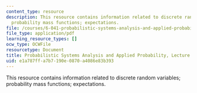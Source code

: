 ```yaml
---
content_type: resource
description: This resource contains information related to discrete random variables;
  probability mass functions; expectations.
file: /courses/6-041-probabilistic-systems-analysis-and-applied-probability-fall-2010/e1a787ffa7b7190e0870a4086e83b393_MIT6_041F10_L05.pdf
file_type: application/pdf
learning_resource_types: []
ocw_type: OCWFile
resourcetype: Document
title: Probabilistic Systems Analysis and Applied Probability, Lecture 5
uid: e1a787ff-a7b7-190e-0870-a4086e83b393
---
```

This resource contains information related to discrete random variables; probability mass functions; expectations.

